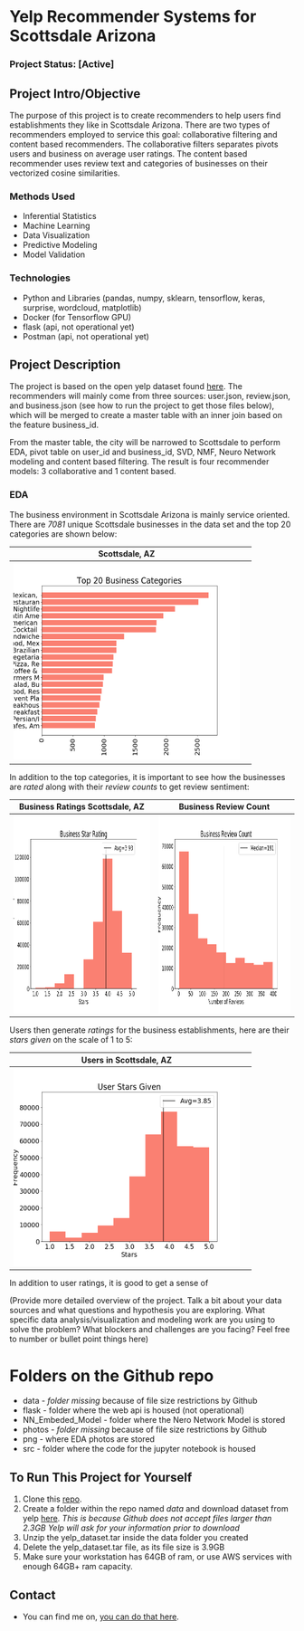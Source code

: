 # Yelp Recommender Systems for Scottsdale Arizona

### Project Status: [Active]

## Project Intro/Objective
The purpose of this project is to create recommenders to help users find establishments they like in Scottsdale Arizona. There are two types of recommenders employed to service this goal: collaborative filtering and content based recommenders. The collaborative filters separates pivots users and business on average user ratings. The content based recommender uses review text and categories of businesses on their vectorized cosine similarities.


### Methods Used
* Inferential Statistics
* Machine Learning
* Data Visualization
* Predictive Modeling
* Model Validation


### Technologies
* Python and Libraries (pandas, numpy, sklearn, tensorflow, keras, surprise, wordcloud, matplotlib)
* Docker (for Tensorflow GPU)
* flask (api, not operational yet)
* Postman (api, not operational yet)


## Project Description
The project is based on the open yelp dataset found [here](yelp.com/dataset). The recommenders will mainly come from three sources: user.json, review.json, and business.json (see how to run the project to get those files below), which will be merged to create a master table with an inner join based on the feature business_id.

From the master table, the city will be narrowed to Scottsdale to perform EDA, pivot table on user_id and business_id, SVD, NMF, Neuro Network modeling and content based filtering. The result is four recommender models: 3 collaborative and 1 content based.


### EDA
The business environment in Scottsdale Arizona is mainly service oriented. There are *7081* unique Scottsdale businesses in the data set and the top 20 categories are shown below:

| Scottsdale, AZ | |
| :-----: | :-----: |
| <img src='png/top_20_biz_cat.png' width='400' height='350'> | |


In addition to the top categories, it is important to see how the businesses are *rated* along with their *review counts* to get review sentiment:

| Business Ratings Scottsdale, AZ | Business Review Count |
| :-----: | :-----: |
| <img src='png/biz_stars_rating.png' width='400' height='350'> | <img src='png/biz_rev_count.png' width='400' height='350'> |


Users then generate *ratings* for the business establishments, here are their *stars given* on the scale of 1 to 5:

| Users in Scottsdale, AZ | |
| :-----: | :-----: |
| <img src='png/user_stars_given.png' width='400' height='350'> | |


In addition to user ratings, it is good to get a sense of


(Provide more detailed overview of the project.  Talk a bit about your data sources and what questions and hypothesis you are exploring. What specific data analysis/visualization and modeling work are you using to solve the problem? What blockers and challenges are you facing?  Feel free to number or bullet point things here)

# Folders on the Github repo
* data - *folder missing* because of file size restrictions by Github
* flask - folder where the web api is housed (not operational)
* NN_Embeded_Model - folder where the Nero Network Model is stored
* photos - *folder missing* because of file size restrictions by Github
* png - where EDA photos are stored
* src - folder where the code for the jupyter notebook is housed


## To Run This Project for Yourself
1. Clone this [repo](https://github.com/yuchild/yelp_cap3_jupyter.git).
2. Create a folder within the repo named *data* and download dataset from yelp [here](https://www.yelp.com/dataset/download).
    *This is because Github does not accept files larger than 2.3GB*
    *Yelp will ask for your information prior to download*
3. Unzip the yelp_dataset.tar inside the data folder you created
4. Delete the yelp_dataset.tar file, as its file size is 3.9GB
5. Make sure your workstation has 64GB of ram, or use AWS services with enough 64GB+ ram capacity.


## Contact
* You can find me on, [you can do that here](gstudents.slack.com).
